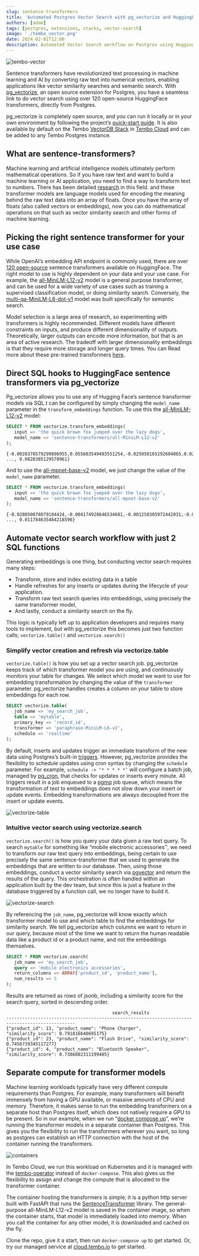 ```yaml
---
slug: sentence-transformers
title: 'Automated Postgres Vector Search with pg_vectorize and HuggingFace sentence-transformers'
authors: [adam]
tags: [postgres, extensions, stacks, vector-search]
image: './tembo_vector.png'
date: 2024-02-01T12:00
description: Automated Vector Search workflow on Postgres using Hugging Face sentence-transformers and pg_vectorize
---
```


![tembo-vector](./tembo_vector.png "tembo-vector")

Sentence transformers have revolutionized text processing in machine learning and AI by converting raw text into numerical vectors, enabling applications like vector similarity searches and semantic search. With [pg_vectorize](https://github.com/tembo-io/pg_vectorize), an open source extension for Postgres, you have a seamless link to do vector search using over 120 open-source HuggingFace transformers, directly from Postgres.

pg_vectorize is completely open source, and you can run it locally or in your own environment by following the project’s [quick-start guide](https://github.com/tembo-io/pg_vectorize?tab=readme-ov-file#pg_vectorize). It is also available by default on the Tembo [VectorDB Stack](https://tembo.io/docs/tembo-stacks/vector-db) in [Tembo Cloud](https://tembo.io) and can be added to any Tembo Postgres instance.

## What are sentence-transformers?

Machine learning and artificial intelligence models ultimately perform mathematical operations. So if you have raw text and want to build a machine learning or AI application, you need to find a way to transform text to numbers. There has been detailed [research](https://arxiv.org/abs/1908.10084) in this field. and  these transformer models are language models used for encoding the meaning behind the raw text data into an array of floats. Once you have the array of floats (also called vectors or embeddings), now you can do mathematical operations on that such as vector similarity search and other forms of machine learning. 

## Picking the right sentence transformer for your use case

While OpenAI’s embedding API endpoint is commonly used, there are over [120 open-source](https://huggingface.co/sentence-transformers) sentence transformers available on HuggingFace. The right model to use is highly dependent on your data and your use case. For example, the [all-MiniLM-L12-v2](https://huggingface.co/sentence-transformers/all-MiniLM-L12-v2) model is a general purpose transformer, and can be used for a wide variety of use cases such as training a supervised classification model, or doing similarity search. Conversely, the [multi-qa-MiniLM-L6-dot-v1](https://huggingface.co/sentence-transformers/multi-qa-MiniLM-L6-dot-v1) model was built specifically for semantic search.

Model selection is a large area of research, so experimenting with transformers is highly recommended. Different models have different constraints on inputs, and produce different dimensionality of outputs. Theoretically, larger outputs can encode more information, but that is an area of active research. The tradeoff with larger dimensionality embeddings is that they require more storage and longer query times. You can  Read more about these pre-trained transformers [here](https://www.sbert.net/docs/pretrained_models.html).

## Direct SQL hooks to HuggingFace sentence transformers via pg_vectorize

Pg_vectorize allows you to use any of Hugging Face’s sentence transformer models via SQL.t can be configured by simply changing the `model_name` parameter in the `transform_embeddings` function. To use this the [all-MiniLM-L12-v2](https://huggingface.co/sentence-transformers/all-MiniLM-L12-v2) model:

```sql
SELECT * FROM vectorize.transform_embeddings(
   input => 'the quick brown fox jumped over the lazy dogs',
   model_name => 'sentence-transformers/all-MiniLM-L12-v2'
);
```

```text
{-0.0028378579299896955,0.055683549493551254,-0.025058165192604065,0.02842593938112259, ..., 0.0828385129570961}
```

And to use the [all-mpnet-base-v2](https://huggingface.co/sentence-transformers/all-mpnet-base-v2) model, we just change the value of the `model_name` parameter.

```sql
SELECT * FROM vectorize.transform_embeddings(
   input => 'the quick brown fox jumped over the lazy dogs',
   model_name => 'sentence-transformers/all-mpnet-base-v2'
);
```

```text
{-0.028050078079104424,-0.004174928646534681,-0.001258305972442031,-0.017915889620780945, ..., 0.011784635484218596}
```

## Automate vector search workflow with just 2 SQL functions

Generating embeddings is one thing, but conducting vector search requires many steps:

* Transform, store and index existing data in a table
* Handle refreshes for any inserts or updates during the lifecycle of your application.
* Transform raw text search queries into embeddings, using precisely the same transformer model,
* And lastly, conduct a similarity search on the fly.

This logic is typically left up to application developers and requires many tools to implement, but with pg_vectorize this becomes just two function calls; `vectorize.table()` and `vectorize.search()`

### Simplify vector creation and refresh via vectorize.table

`vectorize.table()` is how you set up a vector search job. pg_vectorize keeps track of which transformer model you are using, and continuously monitors your table for changes. We select which model we want to use for embedding transformation by changing the value of the `transformer` parameter. pg_vectorize handles creates a column on your table to store embeddings for each row.

```sql
SELECT vectorize.table(
   job_name => 'my_search_job',
   table => 'mytable',
   primary_key => 'record_id',
   transformer => 'paraphrase-MiniLM-L6-v2',
   schedule => 'realtime'
);
```

By default, inserts and updates trigger an immediate transform of the new data using Postgres’s built-in [triggers](https://www.postgresql.org/docs/current/sql-createtrigger.html). However, pg_vectorize provides the flexibility to schedule updates using cron syntax by changing the `schedule` parameter. For example, `schedule -> ‘* * * * *’` will configure a batch job, managed by [pg_cron](https://github.com/citusdata/pg_cron), that checks for updates or inserts every minute. All triggers result in a job enqueued to a [pgmq](https://github.com/tembo-io/pgmq) job queue, which means the transformation of text to embeddings does not slow down your insert or update events. Embedding transformations are always decoupled from the insert or update events.

![vectorize-table](./vectorize-table.png "vectorize-table")

### Intuitive vector search using vectorize.search

`vectorize.search()` is how you query your data given a raw text query. To search `mytable` for something like “mobile electronic accessories'', we need to transform our raw text query into embeddings, being certain to use precisely the same sentence-transformer that we used to generate the embeddings that are written to our database. Then, using those embeddings, conduct a vector similarity search via [pgvector](https://github.com/pgvector/pgvector) and return the results of the query. This orchestration is often handled within an application built by the dev team, but since this is just a feature in the database triggered by a function call, we no longer have to build it.

![vectorize-search](./vectorize-search.png "vectorize-search")

By referencing the `job_name`, pg_vectorize will know exactly which transformer model to use and which table to find the embeddings for similarity search. We tell pg_vectorize which columns we want to return in our query, because most of the time we want to return the human readable data like a product id or a product name, and not the embeddings themselves.

```sql
SELECT * FROM vectorize.search(
   job_name => 'my_search_job',
   query => 'mobile electronics accessories',
   return_columns => ARRAY['product_id', 'product_name'],
   num_results => 5
);
```

Results are returned as rows of jsonb, including a similarity score for the search query, sorted in descending order.

```text
                                        search_results                                        
------------------------------------------------------------------------------------------------
{"product_id": 13, "product_name": "Phone Charger", "similarity_score": 0.791816648695175}
{"product_id": 23, "product_name": "Flash Drive", "similarity_score": 0.7456739345117277}
{"product_id": 4, "product_name": "Bluetooth Speaker", "similarity_score": 0.7386882311199485}
```

## Separate compute for transformer models

Machine learning workloads typically have very different compute requirements than Postgres. For example, many transformers will benefit immensely from having a GPU available, or massive amounts of CPU and memory. Therefore, it makes sense to run the embedding transformers on a separate host than Postgres itself, which does not natively require a GPU to be present. So in our example, when we run “[docker compose up](https://github.com/tembo-io/pg_vectorize/blob/main/docker-compose.yml)”, we’re running the transformer models in a separate container than Postgres. This gives you the flexibility to run the transformers wherever you want, so long as postgres can establish an HTTP connection with the host of the container running the transformers.

![containers](./containers.png "containers")

In Tembo Cloud, we run this workload on Kubernetes and it is managed with the [tembo-operator](https://github.com/tembo-io/tembo/tree/main/tembo-operator) instead of `docker-compose`. This also gives us the flexibility to assign and change the compute that is allocated to the transformer container.

The container hosting the transformers is simple; it is a python http server built with FastAPI that runs the [SentenceTransformer](https://pypi.org/project/sentence-transformers/) library. The general-purpose all-MiniLM-L12-v2 model is saved in the container image, so when the container starts, that model is immediately loaded into memory. When you call the container for any other model, it is downloaded and cached on the fly.

Clone the repo, give it a start, then run `docker-compose up` to get started. Or, try our managed service at [cloud.tembo.io](https://cloud.tembo.io) to get started.
